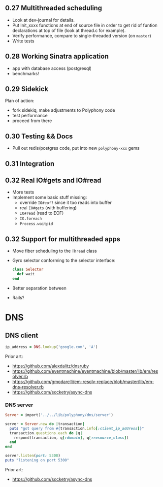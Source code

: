 ## 0.27 Multithreaded scheduling

- Look at dev-journal for details.
- Put Init_xxxx functions at end of source file in order to get rid of funtion
  declarations at top of file (look at thread.c for example).
- Verify performance, compare to single-threaded version (on `master`)
- Write tests

## 0.28 Working Sinatra application

- app with database access (postgresql)
- benchmarks!

## 0.29 Sidekick

Plan of action:

- fork sidekiq, make adjustments to Polyphony code
- test performance
- proceed from there

## 0.30 Testing && Docs

- Pull out redis/postgres code, put into new `polyphony-xxx` gems

## 0.31 Integration

## 0.32 Real IO#gets and IO#read

- More tests
- Implement some basic stuff missing:
  - override `IO#eof?` since it too reads into buffer
  - real `IO#gets` (with buffering)
  - `IO#read` (read to EOF)
  - `IO.foreach`
  - `Process.waitpid`

## 0.32 Support for multithreaded apps

- Move fiber scheduling to the `Thread` class
- Gyro selector conforming to the selector interface:
  
  ```ruby
  class Selector
    def wait
  end
  ```

- Better separation between 

- Rails?

# DNS

## DNS client

```ruby
ip_address = DNS.lookup('google.com', 'A')
```

Prior art:

- https://github.com/alexdalitz/dnsruby
- https://github.com/eventmachine/eventmachine/blob/master/lib/em/resolver.rb
- https://github.com/gmodarelli/em-resolv-replace/blob/master/lib/em-dns-resolver.rb
- https://github.com/socketry/async-dns

### DNS server

```ruby
Server = import('../../lib/polyphony/dns/server')

server = Server.new do |transaction|
  puts "got query from #{transaction.info[:client_ip_address]}"
  transaction.questions.each do |q|
    respond(transaction, q[:domain], q[:resource_class])
  end
end

server.listen(port: 5300)
puts "listening on port 5300"
```

Prior art:

- https://github.com/socketry/async-dns

